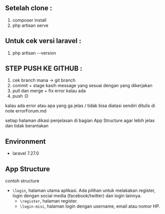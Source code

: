 ## Setelah clone :
1. composer install
2. php artisan serve

## Untuk cek versi laravel :
1. php artisan --version

## STEP PUSH KE GITHUB :
1. cek branch mana -> git branch 
2. commit + stage kasih message yang sesuai dengan yang dikerjakan
3. pull dan merge + fix error kalau ada
4. push :D

kalau ada error atau apa yang ga jelas / tidak bisa diatasi sendiri ditulis di note errorForum.md

setiap halaman dikasi penjelasan di bagian App Structure agar lebih jelas dan tidak berantakan

## Environment
* laravel 7.27.0

## App Structure
contoh structure 

* `\login`, halaman utama aplikasi. Ada pilihan untuk melakakan register, login dengan social media (facebook/twitter) dan login lainnya.
  * `\register`, halaman register.
  * `\login-misc`, halaman login dengan username, email atau nomor HP.
